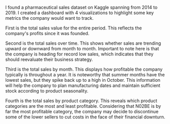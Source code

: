 I found a pharmaceutical sales dataset on Kaggle spanning from 2014 to 2019.  I created a dashboard with 4 visualizations to highlight some key metrics the company would want to track.

First is the total sales value for the entire period.  This reflects the company's profits since it was founded.

Second is the total sales over time.  This shows whether sales are trending upward or downward from month to month.  Important to note here is that the company is heading for record low sales, which indicates that they should reevaluate their business strategy.

Third is the total sales by month.  This displays how profitable the company typically is throughout a year.  It is noteworthy that summer months have the lowest sales, but they spike back up to a high in October.  This information will help the company to plan manufacturing dates and maintain sufficient stock according to product seasonality.

Fourth is the total sales by product category.  This reveals which product categories are the most and least profitable.  Considering that N02BE is by far the most profitable category, the company may decide to discontinue some of the lower sellers to cut costs in the face of their financial downturn.
